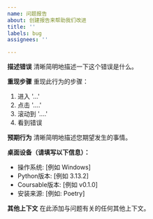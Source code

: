 ```yaml
---
name: 问题报告
about: 创建报告来帮助我们改进
title: ''
labels: bug
assignees: ''

---
```


**描述错误**
清晰简明地描述一下这个错误是什么。

**重现步骤**
重现此行为的步骤：
1. 进入 '...'
2. 点击 '....'
3. 滚动到 '....'
4. 看到错误

**预期行为**
清晰简明地描述您期望发生的事情。

**桌面设备（请填写以下信息）：**
 - 操作系统: [例如 Windows]
 - Python版本: [例如 3.13.2]
 - Coursable版本: [例如 v0.1.0]
 - 安装来源: [例如: Poetry]

**其他上下文**
在此添加与问题有关的任何其他上下文。
